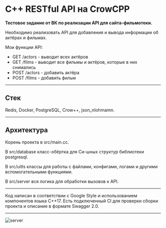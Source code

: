 # C++ RESTful API на CrowCPP

**Тестовое задание от ВК по реализации API для сайта-фильмотеки.**

Необходимо реализовать API для добавления и вывода информации об актёрах и фильмах.

Мои функции API: 

* GET /actors - выводит всех актёров
* GET /films - выводит все фильмы и актёров, которые в них снимались
* POST /actors - добавить актёра
* POST /films - добавить фильм 

---

## Стек
Redis, Docker, PostgreSQL, Crow++, json_nlohmamn.

---

## Архитектура

Корень проекта в src/main.cc.

В src/database класс-обёртка для Си-шных структур библиотеки postgresql. 

В src/uitls классы для работы с файлами, конфигами, логами и другими вспомогательными функциями.

В src/server вся логика для обработки вызовов к API.

---

Код написан в соответствии с Google Style и использованием компонентов языка C++17. Есть подключенный CI для проверки сборки проекта и описание в формате Swagger 2.0.

---

![server](https://github.com/Dolaxom/CPP_FilmsLibrary/assets/51160711/27c61de5-91a5-4661-89f0-1ed033d2a5e5)
